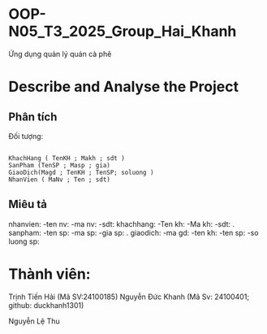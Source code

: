 # OOP-N05_T3_2025_Group_Hai_Khanh

Ứng dụng quản lý quán cà phê

# Describe and Analyse the Project 

## Phân tích

Đối tượng:

```

KhachHang ( TenKH ; Makh ; sdt )
SanPham (TenSP ; Masp ; gia)
GiaoDịch(Magd ; TenKH ; TenSP; soluong )
NhanVien ( MaNv ; Ten ; sdt)

```

## Miêu tả
nhanvien: 
 -ten nv:
 -ma nv:
 -sdt:
khachhang:
 -Ten kh:
 -Ma kh:
 -sdt:
 .
sanpham:
 -ten sp:
 -ma sp:
 -gia sp:
 .
giaodich:
 -ma gd:
 -ten kh:
 -ten sp:
 -so luong sp:
# Thành viên:

Trịnh Tiến Hải (Mã SV:24100185)
Nguyễn Đức Khanh (Mã Sv: 24100401; github: duckhanh1301)


Nguyễn Lệ Thu
